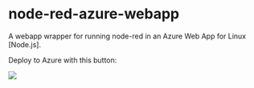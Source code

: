 # node-red-azure-webapp
A webapp wrapper for running node-red in an Azure Web App for Linux [Node.js].

Deploy to Azure with this button:

<a href="https://portal.azure.com/#create/Microsoft.Template/uri/https%3A%2F%2Fraw.githubusercontent.com%2Fclysss%2Fnode-red-azure-webapp%2Fmaster%2Fwebapp-deploy.json" target="_blank"><img src="http://azuredeploy.net/deploybutton.png"/></a>

